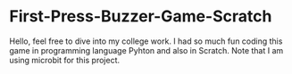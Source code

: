 # First-Press-Buzzer-Game-Scratch
Hello, feel free to dive into my college work. I had so much fun coding this game in programming language Pyhton and also in Scratch. Note that I am using microbit for this project.
